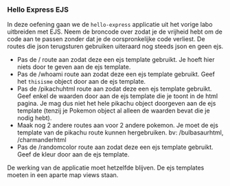 ### Hello Express EJS

In deze oefening gaan we de `hello-express` applicatie uit het vorige labo uitbreiden met EJS. Neem de broncode over zodat je de vrijheid hebt om de code aan te passen zonder dat je de oorspronkelijke code verliest. De routes die json terugsturen gebruiken uiteraard nog steeds json en geen ejs.

* Pas de / route aan zodat deze een ejs template gebruikt. Je hoeft hier niets door te geven aan de ejs template.
* Pas de /whoami route aan zodat deze een ejs template gebruikt. Geef het `thisisme` object door aan de ejs template.
* Pas de /pikachuhtml route aan zodat deze een ejs template gebruikt. Geef enkel de waarden door aan de ejs template die je toont in de html pagina. Je mag dus niet het hele pikachu object doorgeven aan de ejs template (tenzij je Pokemon object al alleen de waarden bevat die je nodig hebt).
* Maak nog 2 andere routes aan voor 2 andere pokemon. Je moet de ejs template van de pikachu route kunnen hergebruiken. bv: /bulbasaurhtml, /charmanderhtml
* Pas de /randomcolor route aan zodat deze een ejs template gebruikt. Geef de kleur door aan de ejs template.

De werking van de applicatie moet hetzelfde blijven. De ejs templates moeten in een aparte map views staan.
